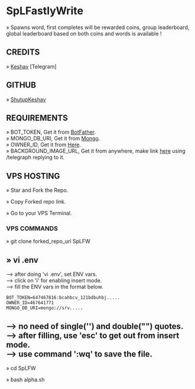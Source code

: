 # SpLFastlyWrite

» Spawns word, first completes will be rewarded coins, group leaderboard, global leaderboard based on both coins and words is available !

## CREDITS

» [Keshav](https://t.me/North_Yankton) [Telegram]

## GITHUB

» [ShutupKeshav](https://github.com/ShutupKeshav)

## REQUIREMENTS

» BOT_TOKEN, Get it from [BotFather](https://t.me/BOTFATHER).
<br>» MONGO_DB_URI, Get it from [Mongo](www.mongodb.com).</br>
» OWNER_ID, Get it from [Here](t.me/SpL_GH_Bot).
<br>» BACKGROUND_IMAGE_URL, Get it from anywhere, make link [here](t.me/SpL_GH_Bot) using /telegraph replying to it.</br>

## VPS HOSTING

» Star and Fork the Repo.

» Copy Forked repo link.

» Go to your VPS Terminal.

### VPS COMMANDS

» git clone forked_repo_url SpLFW

» vi .env
-----------
  --> after doing 'vi .env', set ENV vars.
  <br>--> click on 'i' for enabling insert mode.</br>
  --> fill the ENV vars in the format below.
  
    BOT_TOKEN=647467816:bcahbcv_121bdbuhbj.....
    OWNER_ID=467641771
    MONGO_DB_URI=mongo://srv.....

  --> no need of single('') and double("") quotes.
  <br>--> after filling, use 'esc' to get out from insert mode.</br>
  --> use command ':wq' to save the file.
-----------
    
» cd SpLFW

» bash alpha.sh
